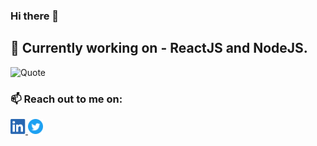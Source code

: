 ### Hi there 👋 
##  🔭 Currently working on - ReactJS and NodeJS.

![Quote](https://github-readme-quotes.herokuapp.com/quote?theme=vue&layout=socrates)

### 📫 Reach out to me on: 

<a href="https://www.linkedin.com/in/charitreddy/" rel="nofollow"> <img src="https://github.com/CharitReddy/CharitReddy/blob/master/linkedin-badge.png" width="24px" height="24px" style="max:width:100%;"></img>  </a>
<a href="https://twitter.com/ReddyCharit" rel="nofollow"> <img src="https://github.com/CharitReddy/CharitReddy/blob/master/twitter-badge.svg" width="24px" height="24px" style="max:width:100%;"></img>  </a>

<!--
**CharitReddy/CharitReddy** is a ✨ _special_ ✨ repository because its `README.md` (this file) appears on your GitHub profile.

Here are some ideas to get you started:

- 🔭 I’m currently working on ...
- 🌱 I’m currently learning ...
- 👯 I’m looking to collaborate on ...
- 🤔 I’m looking for help with ...
- 💬 Ask me about ...
- 📫 How to reach me: ...
- 😄 Pronouns: ...
- ⚡ Fun fact: ...
-->
